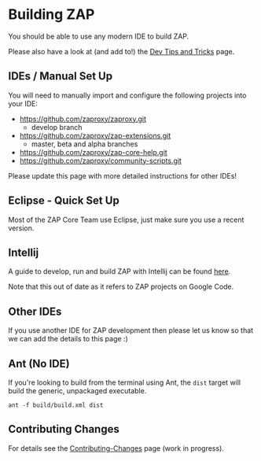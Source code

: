 # Building ZAP

You should be able to use any modern IDE to build ZAP.

Please also have a look at (and add to!) the [Dev Tips and Tricks](DevTipsAndTricks) page.

## IDEs / Manual Set Up

You will need to manually import and configure the following projects into your IDE:
* https://github.com/zaproxy/zaproxy.git
  * develop branch
* https://github.com/zaproxy/zap-extensions.git
  * master, beta and alpha branches
* https://github.com/zaproxy/zap-core-help.git
* https://github.com/zaproxy/community-scripts.git

Please update this page with more detailed instructions for other IDEs!

## Eclipse - Quick Set Up

Most of the ZAP Core Team use Eclipse, just make sure you use a recent version.

## Intellij

A guide to develop, run and build ZAP with Intellij can be found [here](HowToBuildZapWithIntellij).

Note that this out of date as it refers to ZAP projects on Google Code.

## Other IDEs

If you use another IDE for ZAP development then please let us know so that we can add the details to this page :)

## Ant (No IDE)

If you're looking to build from the terminal using Ant, the `dist` target will build the generic, unpackaged executable.

    ant -f build/build.xml dist

## Contributing Changes

For details see the [Contributing-Changes](Contributing-Changes) page (work in progress).